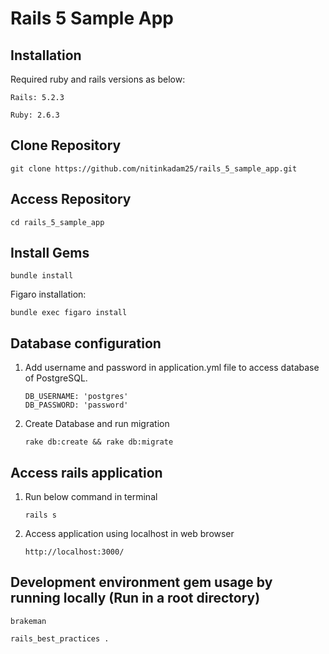 # Rails 5 Sample App

## Installation

Required ruby and rails versions as below:

    Rails: 5.2.3

    Ruby: 2.6.3

## Clone Repository

    git clone https://github.com/nitinkadam25/rails_5_sample_app.git

## Access Repository

    cd rails_5_sample_app

## Install Gems
    bundle install

Figaro installation:

    bundle exec figaro install

## Database configuration

1. Add username and password in application.yml file to access database of PostgreSQL.

       DB_USERNAME: 'postgres'
       DB_PASSWORD: 'password'

2. Create Database and run migration

       rake db:create && rake db:migrate

## Access rails application
1. Run below command in terminal

       rails s

2. Access application using localhost in web browser

       http://localhost:3000/

## Development environment gem usage by running locally (Run in a root directory)
    brakeman

    rails_best_practices .
